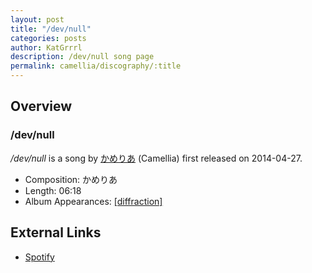 ```yaml
---
layout: post
title: "/dev/null"
categories: posts
author: KatGrrrl
description: /dev/null song page
permalink: camellia/discography/:title
---
```


## Overview

### /dev/null

*/dev/null* is a song by [かめりあ](/camellia) (Camellia) first released on 2014-04-27.

* Composition: かめりあ
* Length: 06:18
* Album Appearances: [\[diffraction\]](/camellia/albums/diffraction)

## External Links

* [Spotify](https://open.spotify.com/track/6QOi6zVAV6eTDl0CR9p41q?si=a908543125374cac)
